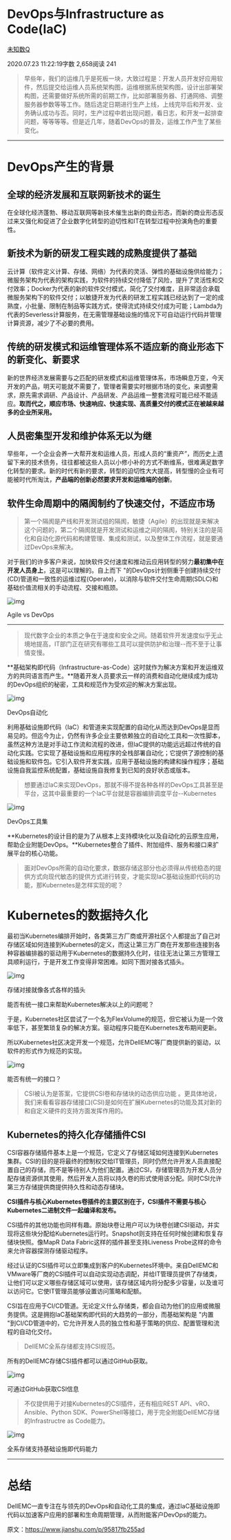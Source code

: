 # DevOps与Infrastructure as Code(IaC)

[未知数Q](https://www.jianshu.com/u/4ac237187457)

2020.07.23 11:22:19字数 2,658阅读 241

>    早些年，我们的运维几乎是死板一块，大致过程是：开发人员开发好应用软件，然后提交给运维人员系统架构图，运维根据系统架构图，设计出部署架构图，还需要做好系统所需的前期工作，比如部署服务器、打通网络、调整服务器参数等等工作。随后选定日期进行生产上线，上线完毕后和开发、业务确认成功与否。同时，生产过程中若出现问题，看日志，和开发一起排查问题，等等等等。但是近几年，随着DevOps的普及，运维工作产生了某些变化。

------



# DevOps产生的背景

## 全球的经济发展和互联网新技术的诞生

   在全球化经济蓬勃、移动互联网等新技术催生出新的商业形态，而新的商业形态反过来又强化和促进了企业数字化转型的迫切性和IT在转型过程中扮演角色的重要性。

## 新技术为新的研发工程实践的成熟度提供了基础

   云计算（软件定义计算、存储、网络）为代表的灵活、弹性的基础设施供给能力；微服务架构为代表的架构实践，为软件的持续交付降低了风险，提升了灵活性和交付效率；Docker为代表的新的软件交付模式，简化了交付难度，且非常适合承载微服务架构下的软件交付；以敏捷开发为代表的研发工程实践已经达到了一定的成熟度，小批量、限制在制品等实践方式，使得流式持续交付成为可能；Lambda为代表的Severless计算服务，在无需管理基础设施的情况下可自动运行代码并管理计算资源，减少了不必要的费用。

## 传统的研发模式和运维管理体系不适应新的商业形态下的新变化、新要求

   新的世界经济发展需要与之匹配的研发模式和运维管理体系，市场瞬息万变，今天开发的产品，明天可能就不需要了，管理者需要实时根据市场的变化，来调整需求，原先需求调研、产品设计、产品研发、产品运维一整套流程可能已经不能适应。**取而代之，顺应市场、快速响应、快速实现、高质量交付的模式正在被越来越多的企业所采用。**

## 人员密集型开发和维护体系无以为继

   早些年，一个企业会养一大帮开发和运维人员，形成人员的“重资产”，而历史上遗留下来的技术债务，往往都被这些人员以小修小补的方式不断维系，很难满足数字化转型的要求。新的时代有新的要求，转型的迫切性大大提高，转型慢的企业有可能被时代所淘汰，**产品端的创新必然要求开发和运维端的创新**。

## 软件生命周期中的隔阂制约了快速交付，不适应市场

>    第一个隔阂是产线和开发测试组的隔阂，敏捷（Agile）的出现就是来解决这个问题的，第二个隔阂就是开发测试和运维之间的隔阂，特别关注的是简化和自动化源代码和构建管理、集成和测试，以及整体工作流程，就是要通过DevOps来解决。

   对于我们的许多客户来说，加快软件交付速度和推动云应用转型的努力**最初集中在开发人员身上**，这是可以理解的。自上而下 "的DevOps计划侧重于创建持续交付(CD)管道和一致性的运维过程(Operate)，以消除与软件交付生命周期(SDLC)和基础价值流相关的手动流程、交接和瓶颈。

![img](https://upload-images.jianshu.io/upload_images/19940299-3f761067b0cd157e.png?imageMogr2/auto-orient/strip|imageView2/2/w/1200/format/webp)

Agile vs DevOps

------



> 现代数字企业的本质之争在于速度和安全之间。随着软件开发速度似乎无止境地提高，IT部门正在研究有哪些工具可以提供防护和治理--而不至于让事情变慢。

   **基础架构即代码（Infrastructure-as-Code）这时就作为解决方案和开发运维双方的共同语言而产生。**随着开发人员要求云一样的消费和自动化继续成为成功的DevOps组织的秘密，工具和规范作为受欢迎的解决方案出现。

![img](https://upload-images.jianshu.io/upload_images/19940299-af66df973b0cdc95.png?imageMogr2/auto-orient/strip|imageView2/2/w/953/format/webp)

DevOps自动化

   利用基础设施即代码（IaC）和管道来实现配置的自动化从而达到DevOps是显而易见的。但迄今为止，仍然有许多企业主要依赖独立的自动化工具和一次性脚本，虽然这种方法是对手动工作流和流程的改进，但IaC提供的功能远远超过传统的自动化实践。它实现了基础设施和应用程序的全栈部署自动化；它提供了源控制的基础设施和软件包。它引入软件开发实践，应用于基础设施的构建和操作程序；基础设施自我监控系统配置，基础设施自我修复到已知的良好状态或版本。

> 想要通过IaC来实现DevOps，那就不得不提各种各样的DevOps工具甚至是平台，这其中最重要的一个IaC平台就是容器编排调度平台--Kubernetes

![img](https://upload-images.jianshu.io/upload_images/19940299-ede06b26170537cd.png?imageMogr2/auto-orient/strip|imageView2/2/w/1200/format/webp)

DevOps工具集

   **Kubernetes的设计目的是为了从根本上支持模块化以及自动化的云原生应用，帮助企业附能DevOps。**Kubernetes整合了插件、附加组件、服务和接口来扩展平台的核心功能。

>    面对DevOps所需的自动化要求，数据存储这部分也必须得从传统稳态的提供方式向现代敏态的提供方式进行转变，才能实现IaC基础设施即代码的功能，那Kubernetes是怎样实现的呢？

# Kubernetes的数据持久化 

   最初当Kubernetes编排开始时，各类第三方厂商或开源社区个人都提出了自己对存储区域如何连接到Kubernetes的定义，而这让第三方厂商在开发那些连接到各种容器编排器的驱动用于Kubernetes的数据持久化时，往往无法让第三方管理工具顺利运行，于是开发工作变得非常困难。如同下图对接各式插头。



![img](https://upload-images.jianshu.io/upload_images/19940299-c61d6d066ba618ee.png?imageMogr2/auto-orient/strip|imageView2/2/w/477/format/webp)

存储对接就像各式各样的插头



   能否有统一接口来帮助Kubernetes解决以上的问题呢？

   于是，Kubernetes社区尝试了一个名为FlexVolume的规范，但它被认为是一个效率低下，甚至繁琐复杂的解决方案。驱动程序只能在Kubernetes发布期间更新。

   所以Kubernetes社区决定开发一个规范，允许DellEMC等厂商提供新的驱动，以软件的形式作为规范的实现。



![img](https://upload-images.jianshu.io/upload_images/19940299-1a52d453ae9c6f33.png?imageMogr2/auto-orient/strip|imageView2/2/w/670/format/webp)

能否有统一的接口？



> CSI被认为是答案，它提供CSI卷和存储块的动态供应功能 。更具体地说，我们来看看容器存储接口(CSI)是如何在扩展Kubernetes的功能及其对新的和自定义硬件的支持方面发挥作用的。

## Kubernetes的持久化存储插件CSI 

   CSI容器存储插件基本上是一个规范，它定义了存储区域如何连接到Kubernetes集群。CSI的目的是将最终的控制权交给IT管理员，同时仍然允许开发人员直接配置自己的存储，而不是等待别人为他们配置。通过CSI，存储管理员为开发人员分配存储资源供其使用，然后开发人员将以持久卷的形式使用该分配。同时CSI允许第三方存储提供商提供持久性和动态存储块。

   **CSI插件与核心Kubernetes卷插件的主要区别在于，CSI插件不需要与核心Kubernetes二进制文件一起编译和发布。**

   CSI插件的其他功能也同样有趣。原始块卷让用户可以为块卷创建CSI驱动，并实现将这些块分配给Kubernetes运行时。Snapshot则支持在任何时候创建和恢复存储块快照。像MapR Data Fabric这样的插件甚至支持Liveness Probe这样的命令来允许容器探测存储驱动程序。

   经过认证的CSI插件可以立即集成到客户的Kubernetes环境中。来自DellEMC和VMware等厂商的CSI插件可以自动实现动态调配，并给IT管理员提供了存储类，让他们可以定义哪些存储区域可以使用，该存储区域内将分配多少容量，以及谁可以访问它。它使IT管理员能够设置访问策略和配额。

   CSI旨在应用于CI/CD管道。无论定义什么存储类，都会自动为他们的应用或微服务提供。这是拥抱IaC基础架构即代码的大趋势的一部分，而基础架构是 "内置 "到CI/CD管道中的，它允许开发人员的独立性和基于策略的供应、配置管理和流程的自动化交付。

> DellEMC全系存储都支持CSI规范。

所有的DellEMC存储CSI插件都可以通过GitHub获取。

![img](https://upload-images.jianshu.io/upload_images/19940299-cefc28bf18b1b34f.png?imageMogr2/auto-orient/strip|imageView2/2/w/867/format/webp)

可通过GitHub获取CSI信息

> 不仅提供用于对接Kubernetes的CSI插件，还有相应REST API、vRO、Ansible、Python SDK、PowerShell等接口，用于完全附能DellEMC存储的Infrastructre as Code能力。

![img](https://upload-images.jianshu.io/upload_images/19940299-9f7f58fa16e648e7.png?imageMogr2/auto-orient/strip|imageView2/2/w/1200/format/webp)

全系存储支持基础设施即代码能力



------

# 总结

DellEMC一直专注在与领先的DevOps和自动化工具的集成，通过IaC基础设施即代码以加速客户应用的部署和生命周期管理，从而附能客户DevOps的能力。



原文：https://www.jianshu.com/p/95817fb255ad